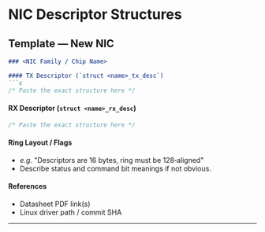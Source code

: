 # NIC Descriptor Structures

## Template — New NIC

````markdown
### <NIC Family / Chip Name>

#### TX Descriptor (`struct <name>_tx_desc`)
```c
/* Paste the exact structure here */
````


#### RX Descriptor (`struct <name>_rx_desc`)

```c
/* Paste the exact structure here */
```


#### Ring Layout / Flags

* *e.g.* "Descriptors are 16 bytes, ring must be 128‑aligned"
* Describe status and command bit meanings if not obvious.

#### References

* Datasheet PDF link(s)
* Linux driver path / commit SHA

---
